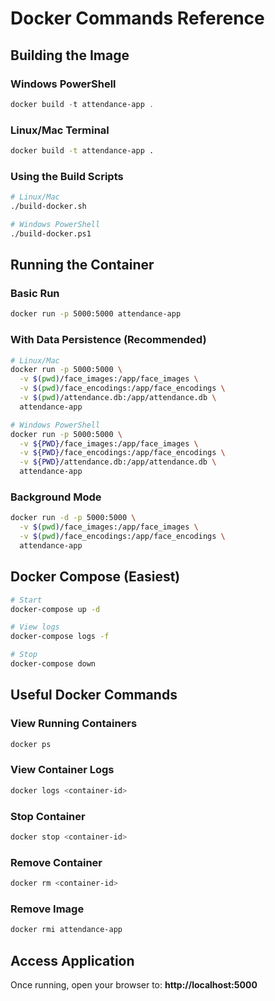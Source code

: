 # Docker Commands Reference

## Building the Image

### Windows PowerShell
```powershell
docker build -t attendance-app .
```

### Linux/Mac Terminal
```bash
docker build -t attendance-app .
```

### Using the Build Scripts
```bash
# Linux/Mac
./build-docker.sh

# Windows PowerShell
./build-docker.ps1
```

## Running the Container

### Basic Run
```bash
docker run -p 5000:5000 attendance-app
```

### With Data Persistence (Recommended)
```bash
# Linux/Mac
docker run -p 5000:5000 \
  -v $(pwd)/face_images:/app/face_images \
  -v $(pwd)/face_encodings:/app/face_encodings \
  -v $(pwd)/attendance.db:/app/attendance.db \
  attendance-app

# Windows PowerShell
docker run -p 5000:5000 \
  -v ${PWD}/face_images:/app/face_images \
  -v ${PWD}/face_encodings:/app/face_encodings \
  -v ${PWD}/attendance.db:/app/attendance.db \
  attendance-app
```

### Background Mode
```bash
docker run -d -p 5000:5000 \
  -v $(pwd)/face_images:/app/face_images \
  -v $(pwd)/face_encodings:/app/face_encodings \
  attendance-app
```

## Docker Compose (Easiest)
```bash
# Start
docker-compose up -d

# View logs
docker-compose logs -f

# Stop
docker-compose down
```

## Useful Docker Commands

### View Running Containers
```bash
docker ps
```

### View Container Logs
```bash
docker logs <container-id>
```

### Stop Container
```bash
docker stop <container-id>
```

### Remove Container
```bash
docker rm <container-id>
```

### Remove Image
```bash
docker rmi attendance-app
```

## Access Application
Once running, open your browser to: **http://localhost:5000**